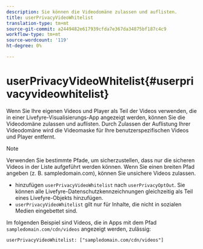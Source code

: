 ```yaml
---
description: Sie können die Videodomäne zulassen und auflisten.
title: userPrivacyVideoWhitelist
translation-type: tm+mt
source-git-commit: a2449482e617939cfda7e367da34875bf187c4c9
workflow-type: tm+mt
source-wordcount: '119'
ht-degree: 0%

---
```



# userPrivacyVideoWhitelist{#userprivacyvideowhitelist}

Wenn Sie Ihre eigenen Videos und Player als Teil der Videos verwenden, die in einer Livefyre-Visualisierungs-App angezeigt werden, können Sie die Videodomäne zulassen und auflisten. Durch Zulassen der Auflistung Ihrer Videodomäne wird die Videomaske für Ihre benutzerspezifischen Videos und Player entfernt.

>[!NOTE]
>
>Verwenden Sie bestimmte Pfade, um sicherzustellen, dass nur die sicheren Videos in der Liste aufgeführt werden können. Wenn Sie einen breiten Pfad angeben (z. B. sampledomain.com), können Sie unsichere Videos zulassen.

* hinzufügen `userPrivacyVideoWhitelist` nach `userPrivacyOptOut`. Sie können alle Livefyre-Datenschutzkennzeichnungen gleichzeitig als Teil eines Livefyre-Objekts hinzufügen.
* `userPrivacyVideoWhitelist` gilt nur für Inhalte, die nicht in sozialen Medien eingebettet sind.

Im folgenden Beispiel sind Videos, die in Apps mit dem Pfad `sampledomain.com/cdn/videos` angezeigt werden, zulässig:

```
userPrivacyVideoWhitelist: ["sampledomain.com/cdn/videos"]
```
